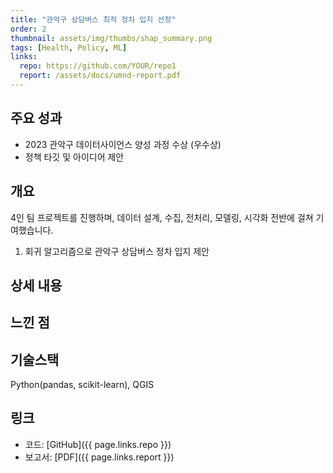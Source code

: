 ```yaml
---
title: "관악구 상담버스 최적 정차 입지 선정"
order: 2
thumbnail: assets/img/thumbs/shap_summary.png
tags: [Health, Policy, ML]
links:
  repo: https://github.com/YOUR/repo1
  report: /assets/docs/umnd-report.pdf
---
```


## 주요 성과
- 2023 관악구 데이터사이언스 양성 과정 수상 (우수상)
- 정책 타깃 및 아이디어 제안


## 개요
4인 팀 프로젝트를 진행하며, 데이터 설계, 수집, 전처리, 모델링, 시각화 전반에 걸쳐 기여했습니다.

1. 회귀 알고리즘으로 관악구 상담버스 정차 입지 제안


## 상세 내용



## 느낀 점



## 기술스택
Python(pandas, scikit-learn), QGIS


## 링크
- 코드: [GitHub]({{ page.links.repo }})
- 보고서: [PDF]({{ page.links.report }})
